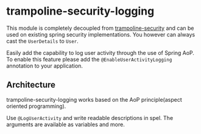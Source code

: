 # trampoline-security-logging

This module is completely decoupled from [trampoline-security](../trampoline-security) and can be used on existing spring security implementations.
You however can always cast the `UserDetails` to `User`.

Easily add the capability to log user activity through the use of Spring AoP.
To enable this feature please add the `@EnableUserActivityLogging` annotation to your application.


## Architecture

trampoline-security-logging works based on the AoP principle(aspect oriented programming).

Use `@LogUserActivity` and write readable descriptions in spel. The arguments are available as variables and more.